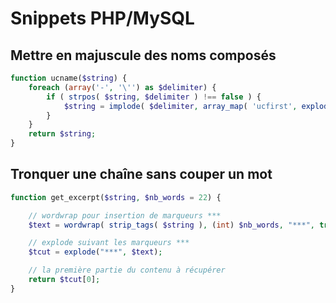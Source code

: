 # Snippets PHP/MySQL

## Mettre en majuscule des noms composés

```php
function ucname($string) {
	foreach (array('-', '\'') as $delimiter) {
		if ( strpos( $string, $delimiter ) !== false ) {
			$string = implode( $delimiter, array_map( 'ucfirst', explode( $delimiter, $string ) ) );
		}
	}
	return $string;
}
```

## Tronquer une chaîne sans couper un mot

```php
function get_excerpt($string, $nb_words = 22) {

	// wordwrap pour insertion de marqueurs ***
	$text = wordwrap( strip_tags( $string ), (int) $nb_words, "***", true );

 	// explode suivant les marqueurs ***
	$tcut = explode("***", $text);

	// la première partie du contenu à récupérer
	return $tcut[0];
}
```
